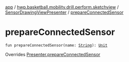 [app](../../index.md) / [hwp.basketball.mobility.drill.perform.sketchview](../index.md) / [SensorDrawingViewPresenter](index.md) / [prepareConnectedSensor](.)

# prepareConnectedSensor

`fun prepareConnectedSensor(name: `[`String`](https://kotlinlang.org/api/latest/jvm/stdlib/kotlin/-string/index.html)`): `[`Unit`](https://kotlinlang.org/api/latest/jvm/stdlib/kotlin/-unit/index.html)

Overrides [Presenter.prepareConnectedSensor](../-sensor-drawing-view-view-contract/-presenter/prepare-connected-sensor.md)

